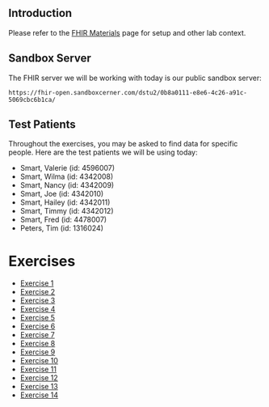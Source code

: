 ## Introduction

Please refer to the [FHIR Materials](FHIR-Materials) page for setup and other lab context.

## Sandbox Server

The FHIR server we will be working with today is our public sandbox server:

    https://fhir-open.sandboxcerner.com/dstu2/0b8a0111-e8e6-4c26-a91c-5069cbc6b1ca/

## Test Patients

Throughout the exercises, you may be asked to find data for specific people. Here are the test patients we will be using today:

* Smart, Valerie (id: 4596007)
* Smart, Wilma (id: 4342008)
* Smart, Nancy (id: 4342009)
* Smart, Joe (id: 4342010)
* Smart, Hailey (id: 4342011)
* Smart, Timmy (id: 4342012)
* Smart, Fred (id: 4478007)
* Peters, Tim (id: 1316024)

# Exercises

* [Exercise 1](FHIR-Exercise-1)
* [Exercise 2](FHIR-Exercise-2)
* [Exercise 3](FHIR-Exercise-3)
* [Exercise 4](FHIR-Exercise-4)
* [Exercise 5](FHIR-Exercise-5)
* [Exercise 6](FHIR-Exercise-6)
* [Exercise 7](FHIR-Exercise-7)
* [Exercise 8](FHIR-Exercise-8)
* [Exercise 9](FHIR-Exercise-9)
* [Exercise 10](FHIR-Exercise-10)
* [Exercise 11](FHIR-Exercise-11)
* [Exercise 12](FHIR-Exercise-12)
* [Exercise 13](FHIR-Exercise-13)
* [Exercise 14](FHIR-Exercise-14)